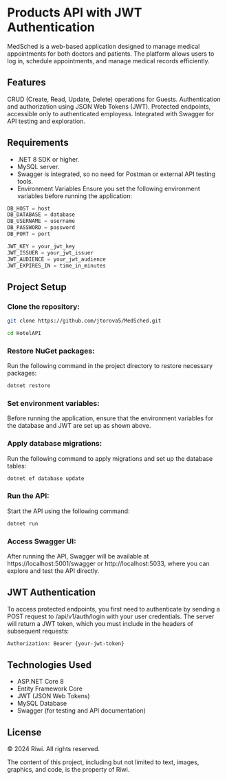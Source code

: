 # Products API with JWT Authentication
MedSched is a web-based application designed to manage medical appointments for both doctors and patients. The platform allows users to log in, schedule appointments, and manage medical records efficiently.

## Features
CRUD (Create, Read, Update, Delete) operations for Guests.
Authentication and authorization using JSON Web Tokens (JWT).
Protected endpoints, accessible only to authenticated employess.
Integrated with Swagger for API testing and exploration.

## Requirements
+ .NET 8 SDK or higher.
+ MySQL server.
+ Swagger is integrated, so no need for Postman or external API testing tools.
+ Environment Variables
Ensure you set the following environment variables before running the application:

```csharp
DB_HOST = host
DB_DATABASE = database
DB_USERNAME = username
DB_PASSWORD = password
DB_PORT = port

JWT_KEY = your_jwt_key
JWT_ISSUER = your_jwt_issuer
JWT_AUDIENCE = your_jwt_audience
JWT_EXPIRES_IN = time_in_minutes
```
## Project Setup
### Clone the repository:

```bash
git clone https://github.com/jtorova5/MedSched.git
```
```bash
cd HotelAPI
```

### Restore NuGet packages:

Run the following command in the project directory to restore necessary packages:

```bash
dotnet restore
```

### Set environment variables:

Before running the application, ensure that the environment variables for the database and JWT are set up as shown above.

### Apply database migrations:

Run the following command to apply migrations and set up the database tables:

```bash
dotnet ef database update
```

###  Run the API:

Start the API using the following command:

```bash
dotnet run
```

###  Access Swagger UI:

After running the API, Swagger will be available at https://localhost:5001/swagger or http://localhost:5033, where you can explore and test the API directly.

## JWT Authentication
To access protected endpoints, you first need to authenticate by sending a POST request to /api/v1/auth/login with your user credentials. The server will return a JWT token, which you must include in the headers of subsequent requests:

```bash
Authorization: Bearer {your-jwt-token}
```

## Technologies Used
+ ASP.NET Core 8
+ Entity Framework Core
+ JWT (JSON Web Tokens)
+ MySQL Database
+ Swagger (for testing and API documentation)

## License

© 2024 Riwi. All rights reserved.

The content of this project, including but not limited to text, images, graphics, and code, is the property of Riwi.